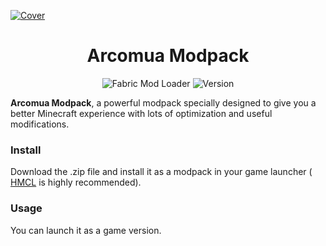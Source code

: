 [![Cover](https://repository-images.githubusercontent.com/605815963/acf90131-3a24-4fc3-b3af-17404082f735)](#arcoma-modpack)

<div align="center">
	<h1>Arcomua Modpack</h1>
	<p>
		<img src="https://img.shields.io/badge/Mod%20Loader-Fabric-dbd0b4?style=flat" alt="Fabric Mod Loader" />
		<img src="https://img.shields.io/badge/Version-230227-blue?style=flat" alt="Version" />
	</p>
</div>

**Arcomua Modpack**, a powerful modpack specially designed to give you a better Minecraft experience with lots of optimization and useful modifications.

### Install
Download the .zip file and install it as a modpack in your game launcher ( [HMCL](https://github.com/huanghongxun/HMCL) is highly recommended). 

### Usage
You can launch it as a game version. 
